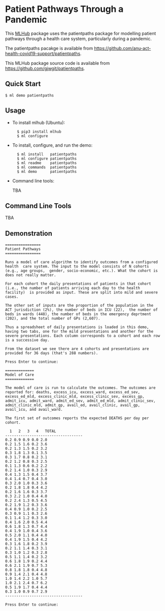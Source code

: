 # Patient Pathways Through a Pandemic

This [MLHub](https://mlhub.ai) package uses the patientpaths package for
modelling patient pathways through a health care system, particularly
during a pandemic.

The patientpaths pacakge is available from
<https://github.com/anu-act-health-covid19-support/patientpaths>.

This MLHub package source code is available from
<https://github.com/gjwgit/patientpaths>.


## Quick Start

```console
$ ml demo patientpaths
```

## Usage

- To install mlhub (Ubuntu):

		$ pip3 install mlhub
		$ ml configure

- To install, configure, and run the demo:

		$ ml install   patientpaths
		$ ml configure patientpaths
		$ ml readme    patientpaths
		$ ml commands  patientpaths
		$ ml demo      patientpaths
		
- Command line tools:

  TBA

## Command Line Tools

TBA

## Demonstration

```console
================
Patient Pathways
================

Runs a model of care algorithm to identify outcomes from a configured
health  care system. The input to the model consists of N cohorts
(e.g., age groups,  gender, socio-economic, etc.). What the cohort is
does not really matter.

For each cohort the daily presentations of patients in that cohort
(i.e., the number of patients arriving each day to the health
facility)  is provided as input. These are split into mild and severe
cases.

The other set of inputs are the proportion of the population in the
ACT jurisdiction (2%), the number of beds in ICU (22),  the number of
beds in wards (448), the number of beds in the emergency deprtment
(202), and the total number of GPs (2,607).

Thus a spreadsheet of daily presentations is loaded in this demo,
having two tabs, one for the mild presentations and another for the
severe presentations. Each column corresponds to a cohort and each row
is a successive day.

From the dataset we see there are 4 cohorts and presentations are
provided for 36 days (that's 288 numbers).

Press Enter to continue: 

=============
Model of Care
=============

The model of care is run to calculate the outcomes. The outcomes are
reported for: deaths, excess_icu, excess_ward, excess_ed_sev,
excess_ed_mld, excess_clinic_mld, excess_clinic_sev, excess_gp,
admit_icu, admit_ward, admit_ed_sev, admit_ed_mld, admit_clinic_sev,
admit_clinic_mld, admit_gp, avail_ed, avail_clinic, avail_gp,
avail_icu, and avail_ward.

The first set of outcomes reports the expected DEATHS per day per
cohort.

  1	  2	  3	  4   TOTAL
-----------------------------------
0.2	0.9	0.9	0.0	2.0
0.2	1.5	1.6	0.2	3.6
0.2	1.3	1.5	0.2	3.2
0.3	1.8	1.3	0.1	3.5
0.3	1.7	0.8	0.2	3.1
0.2	1.2	0.8	0.3	2.5
0.1	1.3	0.6	0.2	2.2
0.2	1.4	1.0	0.3	2.9
0.4	1.3	1.5	0.4	3.7
0.4	1.4	0.7	0.4	3.0
0.3	2.0	1.0	0.3	3.6
0.2	1.8	1.8	0.4	4.2
0.2	1.6	1.6	0.3	3.7
0.3	2.2	1.0	0.4	4.0
0.2	2.4	1.3	0.5	4.5
0.2	1.9	1.2	0.3	3.6
0.4	0.9	1.0	0.2	2.5
0.3	0.9	1.1	0.3	2.6
0.1	1.4	1.2	0.3	3.0
0.4	1.6	2.0	0.5	4.4
0.6	1.8	1.3	0.7	4.4
0.4	1.9	1.0	0.4	3.6
0.5	2.0	1.1	0.4	4.0
0.4	1.9	1.5	0.4	4.2
0.3	1.6	1.8	0.2	3.9
0.2	1.1	1.4	0.3	3.1
0.3	1.0	1.2	0.3	2.8
0.5	1.1	1.4	0.2	3.2
0.6	1.8	1.9	0.2	4.4
0.6	2.1	1.9	0.7	5.3
0.8	1.8	1.8	0.4	4.8
0.9	1.4	2.1	0.4	4.8
1.0	1.4	2.2	1.0	5.7
1.0	2.1	2.4	0.7	6.2
0.5	1.9	1.7	0.4	4.4
0.3	1.0	0.9	0.7	2.9
-----------------------------------

Press Enter to continue: 
```
